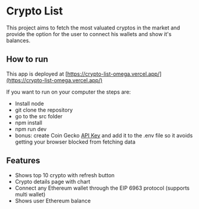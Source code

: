 # Crypto List
This project aims to fetch the most valuated cryptos in the market and provide the option for the user to connect his wallets and show it's balances.

## How to run
This app is deployed at [https://crypto-list-omega.vercel.app/](https://crypto-list-omega.vercel.app/)

If you want to run on your computer the steps are:
- Install node
- git clone the repository
- go to the src folder
- npm install
- npm run dev
- bonus: create Coin Gecko [API Key](https://support.coingecko.com/hc/en-us/articles/21880397454233-User-Guide-How-to-sign-up-for-CoinGecko-Demo-API-and-generate-an-API-key) and add it to the .env file so it avoids getting your browser blocked from fetching data

## Features
- Shows top 10 crypto with refresh button
- Crypto details page with chart
- Connect any Ethereum wallet through the EIP 6963 protocol (supports multi wallet)
- Shows user Ethereum balance
